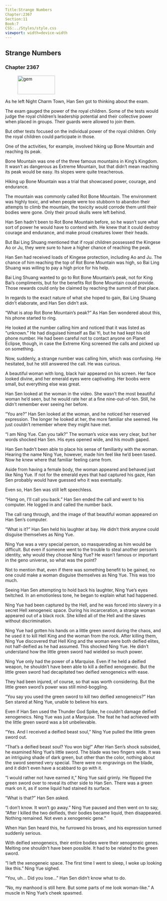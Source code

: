 ```yaml
---
Title:Strange Numbers 
Chapter:2367 
Section:11 
Book:7 
CSS:../Styles/style.css 
viewport: width=device-width
---
```

  
## Strange Numbers
### Chapter 2367
  
<figure>
	<img src="../Images/gem.gif" alt="gem" id="gem" width="120" height="60" />
</figure>
  

  
As he left Night Charm Town, Han Sen got to thinking about the exam.

The exam gauged the power of the royal children. Some of the tests would judge the royal children’s leadership potential and their collective power when placed in groups. Their guards were allowed to join them.

But other tests focused on the individual power of the royal children. Only the royal children could participate in those.

One of the activities, for example, involved hiking up Bone Mountain and reaching its peak.

Bone Mountain was one of the three famous mountains in King’s Kingdom. It wasn’t as dangerous as Extreme Mountain, but that didn’t mean reaching its peak would be easy. Its slopes were quite treacherous.

Hiking up Bone Mountain was a trial that showcased power, courage, and endurance.

The mountain was commonly called Rot Bone Mountain. The environment was highly toxic, and when people were too stubborn to abandon their attempts to climb the mountain, the toxicity would corrode them until their bodies were gone. Only their proud skulls were left behind.

Han Sen hadn’t been to Rot Bone Mountain before, so he wasn’t sure what sort of power he would have to contend with. He knew that it could destroy courage and endurance, and make proud creatures lower their heads.

But Bai Ling Shuang mentioned that if royal children possessed the Kingese Ao or Ju, they were sure to have a higher chance of reaching the peak.

Han Sen had received loads of Kingese protection, including Ao and Ju. The chance of him reaching the top of Rot Bone Mountain was high, so Bai Ling Shuang was willing to pay a high price for his help.

Bai Ling Shuang wanted to go to Rot Bone Mountain’s peak, not for King Bai’s compliments, but for the benefits Rot Bone Mountain could provide. Those rewards could only be claimed by reaching the summit of that place.

In regards to the exact nature of what she hoped to gain, Bai Ling Shuang didn’t elaborate, and Han Sen didn’t ask.

“What is atop Rot Bone Mountain’s peak?” As Han Sen wondered about this, his phone started to ring.

He looked at the number calling him and noticed that it was listed as “unknown.” He had disguised himself as Bai Yi, but he had kept his old phone number. He had been careful not to contact anyone on Planet Eclipse, though, in case the Extreme King screened the calls and picked up on something.

Now, suddenly, a strange number was calling him, which was confusing. He hesitated, but he still answered the call. He was curious.

A beautiful woman with long, black hair appeared on his screen. Her face looked divine, and her emerald eyes were captivating. Her boobs were small, but everything else was great.

Han Sen looked at the woman in the video. She wasn’t the most beautiful woman he’d seen, but he would rate her at a fine nine-out-of-ten. Still, he didn’t remember ever seeing her before.

“You are?” Han Sen looked at the woman, and he noticed her reserved expression. The longer he looked at her, the more familiar she seemed. He just couldn’t remember where they might have met.

“I am Ning Yue. Can you talk?” The woman’s voice was very clear, but her words shocked Han Sen. His eyes opened wide, and his mouth gaped.

Han Sen hadn’t been able to place his sense of familiarity with the woman. Hearing the name Ning Yue, however, made him feel like he’d been tased. Now he knew where that familiar feeling came from.

Aside from having a female body, the woman appeared and behaved just like Ning Yue. If not for the emerald eyes that had captured his gaze, Han Sen probably would have guessed who it was eventually.

Even so, Han Sen was still left speechless.

“Hang on, I’ll call you back.” Han Sen ended the call and went to his computer. He logged in and called the number back.

The call rang through, and the image of that beautiful woman appeared on Han Sen’s computer.

“What is it?” Han Sen held his laughter at bay. He didn’t think anyone could disguise themselves as Ning Yue.

Ning Yue was a very special person, so masquerading as him would be difficult. But even if someone went to the trouble to steal another person’s identity, why would they choose Ning Yue? He wasn’t famous or important in the geno universe, so what was the point?

Not to mention that, even if there was something benefit to be gained, no one could make a woman disguise themselves as Ning Yue. This was too much.

Seeing Han Sen attempting to hold back his laughter, Ning Yue’s eyes twitched. In an emotionless tone, he began to explain what had happened.

Ning Yue had been captured by the Hell, and he was forced into slavery in a secret Hell xenogeneic space. During his incarceration, a strange woman appeared out of a black rock. She killed all of the Hell and the slaves without discrimination.

Ning Yue had gotten his hands on a little green sword during the chaos, and he used it to kill Hell King and the woman from the rock. After killing them, Ning Yue discovered that Hell King and the woman were both deified elites, not half-deified as he had assumed. This shocked Ning Yue. He didn’t understand how the little green sword had wielded so much power.

Ning Yue only had the power of a Marquise. Even if he held a deified weapon, he shouldn’t have been able to kill a deified xenogeneic. But the little green sword had decapitated two deified xenogeneics with ease.

They had been injured, of course, so that was worth considering. But the little green sword’s power was still mind-boggling.

“You say you used the green sword to kill two deified xenogeneics?” Han Sen stared at Ning Yue, unable to believe his ears.

Even if Han Sen used the Thunder God Spike, he couldn’t damage deified xenogeneics. Ning Yue was just a Marquise. The feat he had achieved with the little green sword was a bit unbelievable.

“Yes. And I received a deified beast soul,” Ning Yue pulled the little green sword out.

“That’s a deified beast soul? You won big!” After Han Sen’s shock subsided, he examined Ning Yue’s little sword. The blade was two fingers wide. It was an intriguing shade of dark green, but other than the color, nothing about the sword seemed very special. There were no engravings on the blade, and it didn’t even have a scabbard to go with it.

“I would rather not have earned it,” Ning Yue said grimly. He flipped the green sword over to reveal its other side to Han Sen. There was a green mark on it, as if some liquid had stained its surface.

“What is that?” Han Sen asked.

“I don’t know. It won’t go away.” Ning Yue paused and then went on to say, “After I killed the two deifieds, their bodies became liquid, then disappeared. Nothing remained. Not even a xenogeneic gene.”

When Han Sen heard this, he furrowed his brows, and his expression turned suddenly serious.

With deified xenogeneics, their entire bodies were their xenogeneic genes. Melting one shouldn’t have been possible. It had to be related to the green sword.

“I left the xenogeneic space. The first time I went to sleep, I woke up looking like this.” Ning Yue sighed.

“You, uh… Did you lose…” Han Sen didn’t know what to do.

“No, my manhood is still here. But some parts of me look woman-like.” A muscle in Ning Yue’s cheek spasmed.